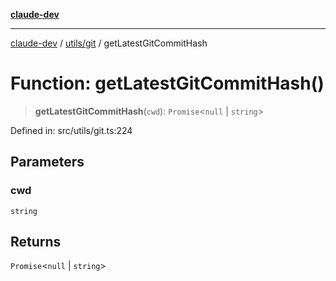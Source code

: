 [**claude-dev**](../../../README.md)

***

[claude-dev](../../../README.md) / [utils/git](../README.md) / getLatestGitCommitHash

# Function: getLatestGitCommitHash()

> **getLatestGitCommitHash**(`cwd`): `Promise`\<`null` \| `string`\>

Defined in: src/utils/git.ts:224

## Parameters

### cwd

`string`

## Returns

`Promise`\<`null` \| `string`\>
